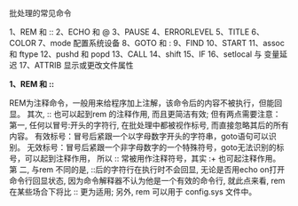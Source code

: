 批处理的常见命令

1、REM 和 ::
2、ECHO 和 @
3、PAUSE
4、ERRORLEVEL
5、TITLE
6、COLOR
7、mode 配置系统设备
8、GOTO 和 :
9、FIND
10、START
11、assoc 和 ftype
12、pushd 和 popd
13、CALL
14、shift
15、IF
16、setlocal 与 变量延迟
17、ATTRIB 显示或更改文件属性

**1、REM 和 ::**

REM为注释命令，一般用来给程序加上注解，该命令后的内容不被执行，但能回显。
其次, :: 也可以起到rem 的注释作用, 而且更简洁有效; 但有两点需要注意：
第一, 任何以冒号:开头的字符行, 在批处理中都被视作标号, 而直接忽略其后的所有内容。
有效标号：冒号后紧跟一个以字母数字开头的字符串，goto语句可以识别。
无效标号：冒号后紧跟一个非字母数字的一个特殊符号，goto无法识别的标号，可以起到注释作用，
所以 :: 常被用作注释符号，其实 :+ 也可起注释作用。
第 二, 与rem 不同的是, ::后的字符行在执行时不会回显, 无论是否用echo on打开命令行回显状态, 
因为命令解释器不认为他是一个有效的命令行, 就此点来看, rem 在某些场合下将比 :: 更为适用; 另外, rem 可以用于 config.sys 文件中。